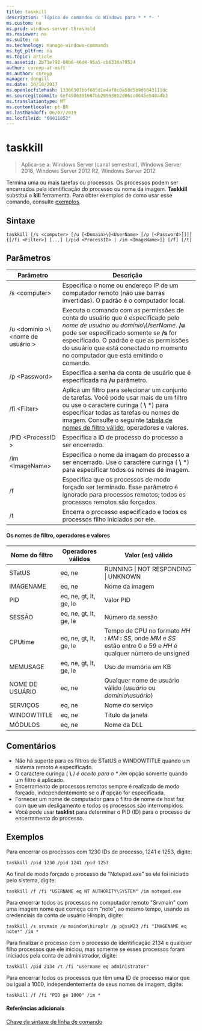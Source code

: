 ```yaml
---
title: taskkill
description: 'Tópico de comandos do Windows para * * *- '
ms.custom: na
ms.prod: windows-server-threshold
ms.reviewer: na
ms.suite: na
ms.technology: manage-windows-commands
ms.tgt_pltfrm: na
ms.topic: article
ms.assetid: 2b71e792-08b6-46d4-95a5-cb6336a79524
author: coreyp-at-msft
ms.author: coreyp
manager: dongill
ms.date: 10/16/2017
ms.openlocfilehash: 13366307bbf685d1e4af8c0a58d5b9d6643111dc
ms.sourcegitcommit: 6ef4986391607bb28593852d06cc6645e548a4b3
ms.translationtype: MT
ms.contentlocale: pt-BR
ms.lasthandoff: 06/07/2019
ms.locfileid: "66811052"
---
```

# <a name="taskkill"></a>taskkill

>Aplica-se a: Windows Server (canal semestral), Windows Server 2016, Windows Server 2012 R2, Windows Server 2012

Termina uma ou mais tarefas ou processos. Os processos podem ser encerrados pela identificação do processo ou nome da imagem. **Taskkill** substitui o **kill** ferramenta.
Para obter exemplos de como usar esse comando, consulte [exemplos](#examples).

## <a name="syntax"></a>Sintaxe

```
taskkill [/s <computer> [/u [<Domain>\]<UserName> [/p [<Password>]]]] {[/fi <Filter>] [...] [/pid <ProcessID> | /im <ImageName>]} [/f] [/t]
```

## <a name="parameters"></a>Parâmetros

|         Parâmetro         |                                                                                                                                        Descrição                                                                                                                                        |
|---------------------------|-------------------------------------------------------------------------------------------------------------------------------------------------------------------------------------------------------------------------------------------------------------------------------------------|
|      /s \<computer>       |                                                                                    Especifica o nome ou endereço IP de um computador remoto (não use barras invertidas). O padrão é o computador local.                                                                                     |
| /u \<domínio >\\\<nome de usuário > | Executa o comando com as permissões de conta do usuário que é especificado pelo *nome de usuário* ou *domínio*\\*UserName*. **/u** pode ser especificado somente se **/s** for especificado. O padrão é que as permissões do usuário que está conectado no momento no computador que está emitindo o comando. |
|      /p \<Password>       |                                                                                                   Especifica a senha da conta de usuário que é especificada na **/u** parâmetro.                                                                                                   |
|       /fi \<Filter>       |          Aplica um filtro para selecionar um conjunto de tarefas. Você pode usar mais de um filtro ou use o caractere curinga ( **\\** \*) para especificar todas as tarefas ou nomes de imagem. Consulte o seguinte [tabela de nomes de filtro válido](#filter-names-operators-and-values), operadores e valores.           |
|     /PID \<ProcessID >     |                                                                                                                 Especifica a ID de processo do processo a ser encerrado.                                                                                                                 |
|     /im \<ImageName>      |                                                                                Especifica o nome da imagem do processo a ser encerrado. Use o caractere curinga ( **\\** \*) para especificar todos os nomes de imagem.                                                                                |
|            /f             |                                                                    Especifica que os processos de modo forçado ser terminado. Esse parâmetro é ignorado para processos remotos; todos os processos remotos são forçados.                                                                     |
|            /t             |                                                                                                          Encerra o processo especificado e todos os processos filho iniciados por ele.                                                                                                          |

#### <a name="filter-names-operators-and-values"></a>Os nomes de filtro, operadores e valores

| Nome do filtro |    Operadores válidos     |                                                                Valor (es) válido                                                                |
|-------------|------------------------|----------------------------------------------------------------------------------------------------------------------------------------------|
|   STatUS    |         eq, ne         |                                                 RUNNING &#124; NOT RESPONDING &#124; UNKNOWN                                                 |
|  IMAGENAME  |         eq, ne         |                                                                  Nome da imagem                                                                  |
|     PID     | eq, ne, gt, lt, ge, le |                                                                  Valor PID                                                                   |
|   SESSÃO   | eq, ne, gt, lt, ge, le |                                                                Número da sessão                                                                |
|   CPUtime   | eq, ne, gt, lt, ge, le | Tempo de CPU no formato <em>HH</em> **:** <em>MM</em> **:** <em>SS</em>, onde *MM* e *SS* estão entre 0 e 59 e *HH* é qualquer número de unsigned |
|  MEMUSAGE   | eq, ne, gt, lt, ge, le |                                                              Uso de memória em KB                                                              |
|  NOME DE USUÁRIO   |         eq, ne         |                                               Qualquer nome de usuário válido (*usuário* ou *domínio*\\*usuário*)                                               |
|  SERVIÇOS   |         eq, ne         |                                                                 Nome do serviço                                                                 |
| WINDOWTITLE |         eq, ne         |                                                                 Título da janela                                                                 |
|   MÓDULOS   |         eq, ne         |                                                                   Nome da DLL                                                                   |

## <a name="remarks"></a>Comentários
* Não há suporte para os filtros de STatUS e WINDOWTITLE quando um sistema remoto é especificado.
* O caractere curinga ( **\\** <em>) é aceito para o * */im</em>*  opção somente quando um filtro é aplicado.
* Encerramento de processos remotos sempre é realizado de modo forçado, independentemente se o **/f** opção for especificada.
* Fornecer um nome de computador para o filtro de nome de host faz com que um desligamento e todos os processos são interrompidos.
* Você pode usar **tasklist** para determinar o PID (ID) para o processo de encerramento do processo.

## <a name="examples"></a>Exemplos

Para encerrar os processos com 1230 IDs de processo, 1241 e 1253, digite:

```
taskkill /pid 1230 /pid 1241 /pid 1253
```

Ao final de modo forçado o processo de "Notepad.exe" se ele foi iniciado pelo sistema, digite:

```
taskkill /f /fi "USERNAME eq NT AUTHORITY\SYSTEM" /im notepad.exe
```

Para encerrar todos os processos no computador remoto "Srvmain" com uma imagem nome que começa com "note", ao mesmo tempo, usando as credenciais da conta de usuário Hiropln, digite:

```
taskkill /s srvmain /u maindom\hiropln /p p@ssW23 /fi "IMAGENAME eq note*" /im *
```

Para finalizar o processo com o processo de identificação 2134 e qualquer filho processos que ele iniciou, mas somente se esses processos foram iniciados pela conta de administrador, digite:

```
taskkill /pid 2134 /t /fi "username eq administrator"
```

Para encerrar todos os processos que têm uma ID de processo maior que ou igual a 1000, independentemente de seus nomes de imagem, digite:

```
taskkill /f /fi "PID ge 1000" /im *
```

#### <a name="additional-references"></a>Referências adicionais
[Chave da sintaxe de linha de comando](command-line-syntax-key.md)
